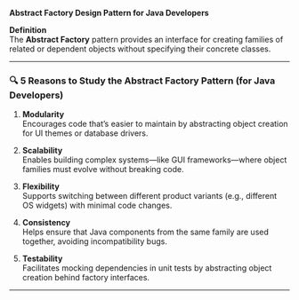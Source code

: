 **Abstract Factory Design Pattern for Java Developers**

**Definition**  
The **Abstract Factory** pattern provides an interface for creating families of related or dependent objects without specifying their concrete classes.

---

### 🔍 **5 Reasons to Study the Abstract Factory Pattern (for Java Developers)**

1. **Modularity**  
Encourages code that’s easier to maintain by abstracting object creation for UI themes or database drivers.

2. **Scalability**  
Enables building complex systems—like GUI frameworks—where object families must evolve without breaking code.

3. **Flexibility**  
Supports switching between different product variants (e.g., different OS widgets) with minimal code changes.

4. **Consistency**  
Helps ensure that Java components from the same family are used together, avoiding incompatibility bugs.

5. **Testability**  
Facilitates mocking dependencies in unit tests by abstracting object creation behind factory interfaces.

---
